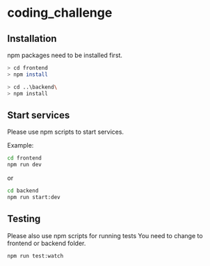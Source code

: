 # coding_challenge

## Installation

npm packages need to be installed first.

```sh
> cd frontend
> npm install
```

```sh
> cd ..\backend\
> npm install
```

## Start services

Please use npm scripts to start services.

Example:

```sh
cd frontend
npm run dev
```

or

```sh
cd backend
npm run start:dev
```

## Testing

Please also use npm scripts for running tests
You need to change to frontend or backend folder.

```
npm run test:watch
```
